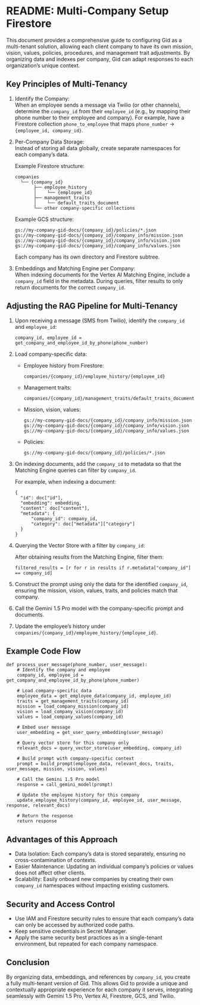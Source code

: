 # README: Multi-Company Setup Firestore

This document provides a comprehensive guide to configuring Gid as a multi-tenant solution, allowing each client company to have its own mission, vision, values, policies, procedures, and management trait adjustments. By organizing data and indexes per company, Gid can adapt responses to each organization’s unique context.

## Key Principles of Multi-Tenancy

1. Identify the Company:  
   When an employee sends a message via Twilio (or other channels), determine the `company_id` from their `employee_id` (e.g., by mapping their phone number to their employee and company). For example, have a Firestore collection `phone_to_employee` that maps `phone_number` -> `{employee_id, company_id}`.

2. Per-Company Data Storage:  
   Instead of storing all data globally, create separate namespaces for each company’s data.

   Example Firestore structure:
   
       companies
         └── {company_id}
              ├── employee_history
              │    └── {employee_id}
              ├── management_traits
              │    └── default_traits_document
              └── other company-specific collections

   Example GCS structure:
   
       gs://my-company-gid-docs/{company_id}/policies/*.json
       gs://my-company-gid-docs/{company_id}/company_info/mission.json
       gs://my-company-gid-docs/{company_id}/company_info/vision.json
       gs://my-company-gid-docs/{company_id}/company_info/values.json

   Each company has its own directory and Firestore subtree.

3. Embeddings and Matching Engine per Company:  
   When indexing documents for the Vertex AI Matching Engine, include a `company_id` field in the metadata. During queries, filter results to only return documents for the correct `company_id`.

## Adjusting the RAG Pipeline for Multi-Tenancy

1. Upon receiving a message (SMS from Twilio), identify the `company_id` and `employee_id`:
   
       company_id, employee_id = get_company_and_employee_id_by_phone(phone_number)

2. Load company-specific data:
   
   - Employee history from Firestore:
     
         companies/{company_id}/employee_history/{employee_id}

   - Management traits:
     
         companies/{company_id}/management_traits/default_traits_document

   - Mission, vision, values:
     
         gs://my-company-gid-docs/{company_id}/company_info/mission.json
         gs://my-company-gid-docs/{company_id}/company_info/vision.json
         gs://my-company-gid-docs/{company_id}/company_info/values.json

   - Policies:
     
         gs://my-company-gid-docs/{company_id}/policies/*.json

3. On indexing documents, add the `company_id` to metadata so that the Matching Engine queries can filter by `company_id`.

   For example, when indexing a document:
   
       {
         "id": doc["id"],
         "embedding": embedding,
         "content": doc["content"],
         "metadata": {
             "company_id": company_id,
             "category": doc["metadata"]["category"]
         }
       }

4. Querying the Vector Store with a filter by `company_id`:
   
   After obtaining results from the Matching Engine, filter them:
   
       filtered_results = [r for r in results if r.metadata["company_id"] == company_id]

5. Construct the prompt using only the data for the identified `company_id`, ensuring the mission, vision, values, traits, and policies match that company.

6. Call the Gemini 1.5 Pro model with the company-specific prompt and documents.

7. Update the employee’s history under `companies/{company_id}/employee_history/{employee_id}`.

## Example Code Flow

    def process_user_message(phone_number, user_message):
        # Identify the company and employee
        company_id, employee_id = get_company_and_employee_id_by_phone(phone_number)

        # Load company-specific data
        employee_data = get_employee_data(company_id, employee_id)
        traits = get_management_traits(company_id)
        mission = load_company_mission(company_id)
        vision = load_company_vision(company_id)
        values = load_company_values(company_id)

        # Embed user message
        user_embedding = get_user_query_embedding(user_message)

        # Query vector store for this company only
        relevant_docs = query_vector_store(user_embedding, company_id)

        # Build prompt with company-specific context
        prompt = build_prompt(employee_data, relevant_docs, traits, user_message, mission, vision, values)

        # Call the Gemini 1.5 Pro model
        response = call_gemini_model(prompt)

        # Update the employee history for this company
        update_employee_history(company_id, employee_id, user_message, response, relevant_docs)

        # Return the response
        return response

## Advantages of this Approach

- Data Isolation: Each company’s data is stored separately, ensuring no cross-contamination of contexts.
- Easier Maintenance: Updating an individual company’s policies or values does not affect other clients.
- Scalability: Easily onboard new companies by creating their own `company_id` namespaces without impacting existing customers.

## Security and Access Control

- Use IAM and Firestore security rules to ensure that each company’s data can only be accessed by authorized code paths.
- Keep sensitive credentials in Secret Manager.
- Apply the same security best practices as in a single-tenant environment, but repeated for each company namespace.

## Conclusion

By organizing data, embeddings, and references by `company_id`, you create a fully multi-tenant version of Gid. This allows Gid to provide a unique and contextually appropriate experience for each company it serves, integrating seamlessly with Gemini 1.5 Pro, Vertex AI, Firestore, GCS, and Twilio.
